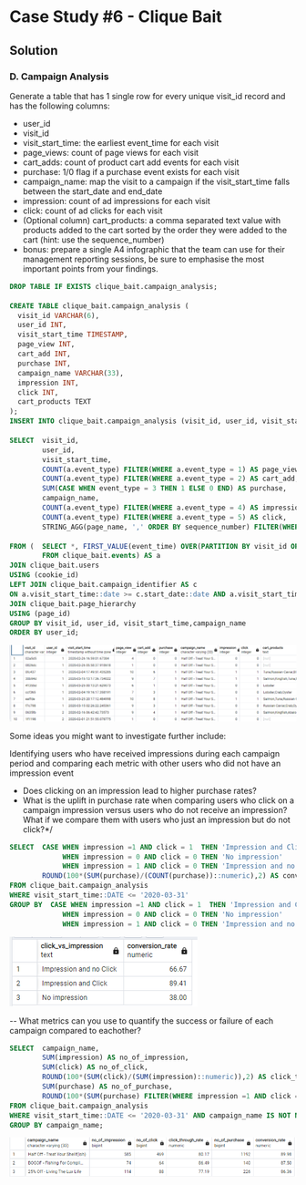 #  Case Study #6 - Clique Bait

## Solution 
### D. Campaign Analysis

Generate a table that has 1 single row for every unique visit_id record and has the following columns:
- user_id
- visit_id
- visit_start_time: the earliest event_time for each visit
- page_views: count of page views for each visit
- cart_adds: count of product cart add events for each visit
- purchase: 1/0 flag if a purchase event exists for each visit
- campaign_name: map the visit to a campaign if the visit_start_time falls between the start_date and end_date
- impression: count of ad impressions for each visit
- click: count of ad clicks for each visit
- (Optional column) cart_products: a comma separated text value with products added to the cart sorted by the order they were added to the cart (hint: use the sequence_number)
- bonus: prepare a single A4 infographic that the team can use for their management reporting sessions, be sure to emphasise the most important points from your findings.

```sql
DROP TABLE IF EXISTS clique_bait.campaign_analysis;

CREATE TABLE clique_bait.campaign_analysis (
  visit_id VARCHAR(6),
  user_id INT,
  visit_start_time TIMESTAMP,
  page_view INT,
  cart_add INT,
  purchase INT,
  campaign_name VARCHAR(33),
  impression INT,
  click INT,
  cart_products TEXT
);
INSERT INTO clique_bait.campaign_analysis (visit_id, user_id, visit_start_time, page_view, cart_add, purchase, campaign_name, impression, click, cart_products)

SELECT	visit_id, 
		user_id,
		visit_start_time,
		COUNT(a.event_type) FILTER(WHERE a.event_type = 1) AS page_view,
		COUNT(a.event_type) FILTER(WHERE a.event_type = 2) AS cart_add,
		SUM(CASE WHEN event_type = 3 THEN 1 ELSE 0 END) AS purchase,
		campaign_name,
		COUNT(a.event_type) FILTER(WHERE a.event_type = 4) AS impression,
		COUNT(a.event_type) FILTER(WHERE a.event_type = 5) AS click,
		STRING_AGG(page_name, ',' ORDER BY sequence_number) FILTER(WHERE a.event_type=2) AS cart_products
		
FROM (	SELECT *, FIRST_VALUE(event_time) OVER(PARTITION BY visit_id ORDER BY visit_id) AS visit_start_time
	  	FROM clique_bait.events) AS a
JOIN clique_bait.users
USING (cookie_id)
LEFT JOIN clique_bait.campaign_identifier AS c
ON a.visit_start_time::date >= c.start_date::date AND a.visit_start_time::date <= c.end_date::date
JOIN clique_bait.page_hierarchy
USING (page_id)
GROUP BY visit_id, user_id, visit_start_time,campaign_name
ORDER BY user_id;
```
![campaign_analysis_1](Images/campaign_analysis_1.png)

Some ideas you might want to investigate further include:

Identifying users who have received impressions during each campaign period and comparing each metric with other users who did not have an impression event
- Does clicking on an impression lead to higher purchase rates?
- What is the uplift in purchase rate when comparing users who click on a campaign impression versus users who do not receive an impression? What if we compare them with users who just an impression but do not click?*/

```sql
SELECT  CASE WHEN impression =1 AND click = 1  THEN 'Impression and Click' 
			 WHEN impression = 0 AND click = 0 THEN 'No impression' 
			 WHEN impression = 1 AND click = 0 THEN 'Impression and no Click' END AS click_vs_impression,
		ROUND(100*(SUM(purchase)/(COUNT(purchase))::numeric),2) AS conversion_rate
FROM clique_bait.campaign_analysis
WHERE visit_start_time::DATE <= '2020-03-31'
GROUP BY  CASE WHEN impression =1 AND click = 1  THEN 'Impression and Click' 
			 WHEN impression = 0 AND click = 0 THEN 'No impression' 
			 WHEN impression = 1 AND click = 0 THEN 'Impression and no Click' END;
```
![campaign_analysis_2](Images/campaign_analysis_2.png)

-- What metrics can you use to quantify the success or failure of each campaign compared to eachother?


```sql
SELECT  campaign_name,
		SUM(impression) AS no_of_impression,
		SUM(click) AS no_of_click,
		ROUND(100*(SUM(click)/(SUM(impression)::numeric)),2) AS click_through_rate,
		SUM(purchase) AS no_of_purchase,
		ROUND(100*(SUM(purchase) FILTER(WHERE impression =1 AND click = 1)/(COUNT(purchase) FILTER(WHERE impression =1 AND click =1))::numeric),2) AS conversion_rate
FROM clique_bait.campaign_analysis
WHERE visit_start_time::DATE <= '2020-03-31' AND campaign_name IS NOT NULL
GROUP BY campaign_name;
```

![campaign_analysis_3](Images/campaign_analysis_3.png)
